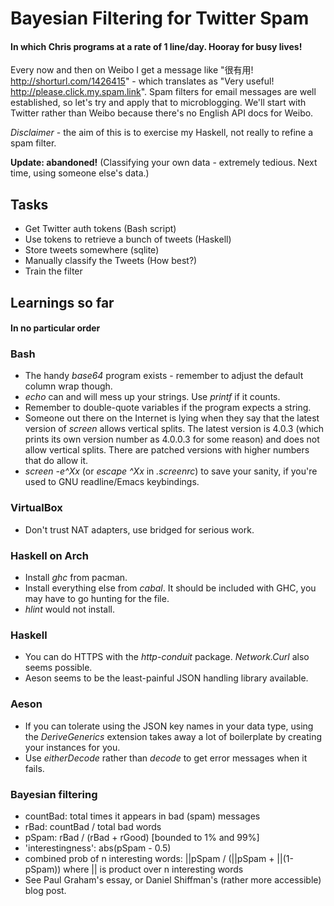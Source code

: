 # Bayesian Filtering for Twitter Spam
#### In which Chris programs at a rate of 1 line/day. Hooray for busy lives!

Every now and then on Weibo I get a message like "很有用! http://shorturl.com/1426415" - which translates as "Very useful! http://please.click.my.spam.link". Spam filters for email messages are well established, so let's try and apply that to microblogging. We'll start with Twitter rather than Weibo because there's no English API docs for Weibo.

_Disclaimer_ - the aim of this is to exercise my Haskell, not really to refine a spam filter.

**Update: abandoned!** (Classifying your own data - extremely tedious. Next time, using someone else's data.)

## Tasks
+ Get Twitter auth tokens (Bash script)
+ Use tokens to retrieve a bunch of tweets (Haskell)
+ Store tweets somewhere (sqlite)
+ Manually classify the Tweets (How best?)
+ Train the filter

## Learnings so far
#### In no particular order

### Bash
- The handy _base64_ program exists - remember to adjust the default column wrap though.
- _echo_ can and will mess up your strings. Use _printf_ if it counts.
- Remember to double-quote variables if the program expects a string.
- Someone out there on the Internet is lying when they say that the latest version of _screen_ allows vertical splits. The latest version is 4.0.3 (which prints its own version number as 4.0.0.3 for some reason) and does not allow vertical splits. There are patched versions with higher numbers that do allow it.
- _screen -e^Xx_ (or _escape ^Xx_ in _.screenrc_) to save your sanity, if you're used to GNU readline/Emacs keybindings.

### VirtualBox
- Don't trust NAT adapters, use bridged for serious work.

### Haskell on Arch
- Install _ghc_ from pacman.
- Install everything else from _cabal_. It should be included with GHC, you may have to go hunting for the file.
- _hlint_ would not install.

### Haskell
- You can do HTTPS with the _http-conduit_ package. _Network.Curl_ also seems possible.
- Aeson seems to be the least-painful JSON handling library available.

### Aeson
- If you can tolerate using the JSON key names in your data type, using the _DeriveGenerics_ extension takes away a lot of boilerplate by creating your instances for you.
- Use _eitherDecode_ rather than _decode_ to get error messages when it fails.

### Bayesian filtering
- countBad: total times it appears in bad (spam) messages
- rBad: countBad / total bad words
- pSpam: rBad / (rBad + rGood) [bounded to 1% and 99%]
- 'interestingness': abs(pSpam - 0.5)
- combined prob of n interesting words: ||pSpam / (||pSpam + ||(1-pSpam)) where || is product over n interesting words
- See Paul Graham's essay, or Daniel Shiffman's (rather more accessible) blog post.
